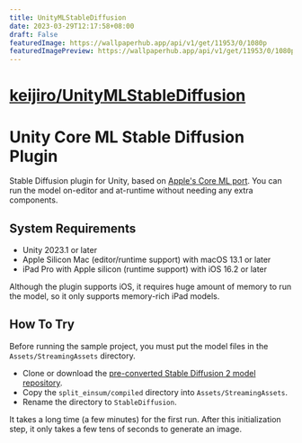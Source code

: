 ```yaml
---
title: UnityMLStableDiffusion
date: 2023-03-29T12:17:58+08:00
draft: False
featuredImage: https://wallpaperhub.app/api/v1/get/11953/0/1080p
featuredImagePreview: https://wallpaperhub.app/api/v1/get/11953/0/1080p
---
```


# [keijiro/UnityMLStableDiffusion](https://github.com/keijiro/UnityMLStableDiffusion)

Unity Core ML Stable Diffusion Plugin
=====================================

Stable Diffusion plugin for Unity, based on [Apple's Core ML port]. You can run
the model on-editor and at-runtime without needing any extra components.

[Apple's Core ML port]: https://github.com/apple/ml-stable-diffusion

System Requirements
-------------------

- Unity 2023.1 or later
- Apple Silicon Mac (editor/runtime support) with macOS 13.1 or later
- iPad Pro with Apple silicon (runtime support) with iOS 16.2 or later

Although the plugin supports iOS, it requires huge amount of memory to run the
model, so it only supports memory-rich iPad models.

How To Try
----------

Before running the sample project, you must put the model files in the
`Assets/StreamingAssets` directory.

- Clone or download the [pre-converted Stable Diffusion 2 model repository].
- Copy the `split_einsum/compiled` directory into `Assets/StreamingAssets`.
- Rename the directory to `StableDiffusion`.

[pre-converted Stable Diffusion 2 model repository]:
  https://huggingface.co/apple/coreml-stable-diffusion-2-base

It takes a long time (a few minutes) for the first run. After this
initialization step, it only takes a few tens of seconds to generate an image.
